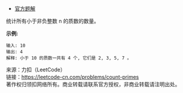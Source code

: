 * [官方题解](https://leetcode-cn.com/problems/count-primes/solution/ji-shu-zhi-shu-by-leetcode-solution/)

统计所有小于非负整数 n 的质数的数量。

**示例:**
```
输入: 10
输出: 4
解释: 小于 10 的质数一共有 4 个, 它们是 2, 3, 5, 7 。
```
来源：力扣（LeetCode）  
链接：https://leetcode-cn.com/problems/count-primes  
著作权归领扣网络所有。商业转载请联系官方授权，非商业转载请注明出处。
